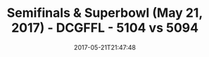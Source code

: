 ---
title: Semifinals & Superbowl (May 21, 2017) - DCGFFL - 5104 vs 5094
teams_score:
- team: 5104
  score: 32
- team: 5094
  score: 50
mvp: TJ Baggett, Antwon Hines
game-ball: 'Charlie Salem, #todd'
sportsperson: ''
season: -1
week:
date: '2017-05-21T21:47:48'
pageid: semifinals-superbowl-may-21-2017-5104-vs-5094
---